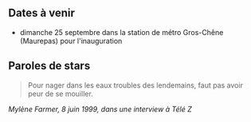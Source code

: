 ## Dates à venir

* dimanche 25 septembre dans la station de métro Gros-Chêne (Maurepas) pour l'inauguration

## Paroles de stars

> Pour nager dans les eaux troubles des lendemains, faut pas avoir peur de se mouiller.

*Mylène Farmer, 8 juin 1999, dans une interview à Télé Z*